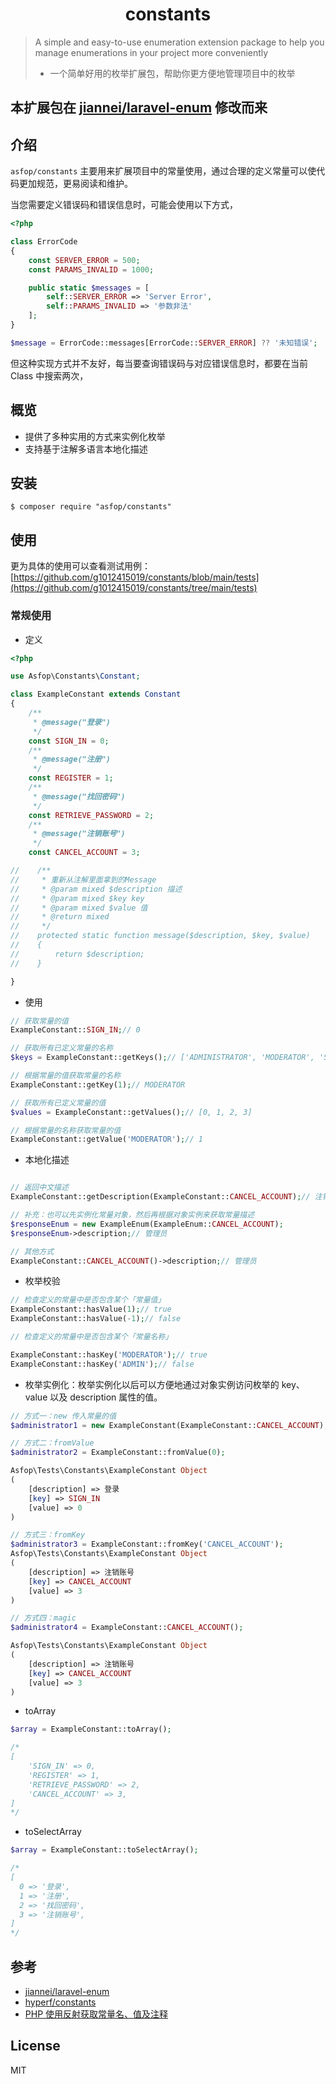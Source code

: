 <h1 align="center"> constants </h1>

> A simple and easy-to-use enumeration extension package to help you manage enumerations in your project more conveniently
> - 一个简单好用的枚举扩展包，帮助你更方便地管理项目中的枚举

## 本扩展包在 [jiannei/laravel-enum](https://github.com/jiannei/laravel-enum) 修改而来

## 介绍

`asfop/constants` 主要用来扩展项目中的常量使用，通过合理的定义常量可以使代码更加规范，更易阅读和维护。

当您需要定义错误码和错误信息时，可能会使用以下方式，

```php
<?php

class ErrorCode
{
    const SERVER_ERROR = 500;
    const PARAMS_INVALID = 1000;

    public static $messages = [
        self::SERVER_ERROR => 'Server Error',
        self::PARAMS_INVALID => '参数非法'
    ];
}

$message = ErrorCode::messages[ErrorCode::SERVER_ERROR] ?? '未知错误';

```

但这种实现方式并不友好，每当要查询错误码与对应错误信息时，都要在当前 Class 中搜索两次，

## 概览

- 提供了多种实用的方式来实例化枚举
- 支持基于注解多语言本地化描述

## 安装

```shell
$ composer require "asfop/constants"
```

## 使用

更为具体的使用可以查看测试用例：[https://github.com/g1012415019/constants/blob/main/tests](https://github.com/g1012415019/constants/tree/main/tests)

### 常规使用

- 定义

```php
<?php

use Asfop\Constants\Constant;

class ExampleConstant extends Constant
{
    /**
     * @message("登录")
     */
    const SIGN_IN = 0;
    /**
     * @message("注册")
     */
    const REGISTER = 1;
    /**
     * @message("找回密码")
     */
    const RETRIEVE_PASSWORD = 2;
    /**
     * @message("注销账号")
     */
    const CANCEL_ACCOUNT = 3;

//    /**
//     * 重新从注解里面拿到的Message
//     * @param mixed $description 描述
//     * @param mixed $key key
//     * @param mixed $value 值
//     * @return mixed
//     */
//    protected static function message($description, $key, $value)
//    {
//        return $description;
//    }

}
```

- 使用

```php
// 获取常量的值
ExampleConstant::SIGN_IN;// 0

// 获取所有已定义常量的名称
$keys = ExampleConstant::getKeys();// ['ADMINISTRATOR', 'MODERATOR', 'SUBSCRIBER', 'SUPER_ADMINISTRATOR']

// 根据常量的值获取常量的名称
ExampleConstant::getKey(1);// MODERATOR

// 获取所有已定义常量的值
$values = ExampleConstant::getValues();// [0, 1, 2, 3]

// 根据常量的名称获取常量的值
ExampleConstant::getValue('MODERATOR');// 1
```

- 本地化描述

```php

// 返回中文描述
ExampleConstant::getDescription(ExampleConstant::CANCEL_ACCOUNT);// 注销账号

// 补充：也可以先实例化常量对象，然后再根据对象实例来获取常量描述
$responseEnum = new ExampleEnum(ExampleEnum::CANCEL_ACCOUNT);
$responseEnum->description;// 管理员

// 其他方式
ExampleConstant::CANCEL_ACCOUNT()->description;// 管理员

```

- 枚举校验

```php
// 检查定义的常量中是否包含某个「常量值」
ExampleConstant::hasValue(1);// true
ExampleConstant::hasValue(-1);// false

// 检查定义的常量中是否包含某个「常量名称」 

ExampleConstant::hasKey('MODERATOR');// true
ExampleConstant::hasKey('ADMIN');// false
```

- 枚举实例化：枚举实例化以后可以方便地通过对象实例访问枚举的 key、value 以及 description 属性的值。

```php
// 方式一：new 传入常量的值
$administrator1 = new ExampleConstant(ExampleConstant::CANCEL_ACCOUNT);

// 方式二：fromValue
$administrator2 = ExampleConstant::fromValue(0);

Asfop\Tests\Constants\ExampleConstant Object
(
    [description] => 登录
    [key] => SIGN_IN
    [value] => 0
)

// 方式三：fromKey
$administrator3 = ExampleConstant::fromKey('CANCEL_ACCOUNT');
Asfop\Tests\Constants\ExampleConstant Object
(
    [description] => 注销账号
    [key] => CANCEL_ACCOUNT
    [value] => 3
)

// 方式四：magic
$administrator4 = ExampleConstant::CANCEL_ACCOUNT();

Asfop\Tests\Constants\ExampleConstant Object
(
    [description] => 注销账号
    [key] => CANCEL_ACCOUNT
    [value] => 3
)

```

- toArray

```php
$array = ExampleConstant::toArray();

/*
[
    'SIGN_IN' => 0,
    'REGISTER' => 1,
    'RETRIEVE_PASSWORD' => 2,
    'CANCEL_ACCOUNT' => 3,
]
*/
```

- toSelectArray

```php
$array = ExampleConstant::toSelectArray();

/*
[
  0 => '登录',
  1 => '注册',
  2 => '找回密码',
  3 => '注销账号',
]
*/

```
## 参考
- [jiannei/laravel-enum](https://github.com/jiannei/laravel-enum)
- [hyperf/constants](https://github.com/hyperf/constants)
- [PHP 使用反射获取常量名、值及注释](https://blog.csdn.net/nbaqq2010/article/details/124197478)
## License

MIT